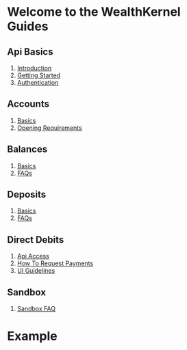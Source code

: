 # Welcome to the WealthKernel Guides

## Api Basics
1. <a href="/docs/api/docs/help/Introduction.md">Introduction</a>
2. <a href="/docs/api/docs/help/GettingStarted.md">Getting Started</a>
3. <a href="/docs/api/docs/help/Authentication.md">Authentication</a>

## Accounts
1. [Basics](./accounts/Basics.md)
2. [Opening Requirements](./accounts/Opening-Requirements.md)

## Balances
1. [Basics](./balances/Basics.md)
2. [FAQs](./balances/FAQs.md)

## Deposits
1. [Basics](./deposits/Basics.md)
2. [FAQs](./deposits/FAQs.md)

## Direct Debits
1. [Api Access](./direct-debits/Api-Access.md)
2. [How To Request Payments](./direct-debits/How-To-Request-Payments.md)
3. [UI Guidelines](./direct-debits/UI-Guidelines.md)

## Sandbox
1. [Sandbox FAQ](./sandbox/Sandbox-FAQ.md)

# Example